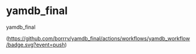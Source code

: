 # yamdb_final
yamdb_final

(https://github.com/borrrv/yamdb_final/actions/workflows/yamdb_workflow/badge.svg?event=push)
